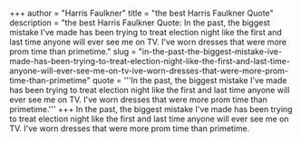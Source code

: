 +++
author = "Harris Faulkner"
title = "the best Harris Faulkner Quote"
description = "the best Harris Faulkner Quote: In the past, the biggest mistake I've made has been trying to treat election night like the first and last time anyone will ever see me on TV. I've worn dresses that were more prom time than primetime."
slug = "in-the-past-the-biggest-mistake-ive-made-has-been-trying-to-treat-election-night-like-the-first-and-last-time-anyone-will-ever-see-me-on-tv-ive-worn-dresses-that-were-more-prom-time-than-primetime"
quote = '''In the past, the biggest mistake I've made has been trying to treat election night like the first and last time anyone will ever see me on TV. I've worn dresses that were more prom time than primetime.'''
+++
In the past, the biggest mistake I've made has been trying to treat election night like the first and last time anyone will ever see me on TV. I've worn dresses that were more prom time than primetime.
